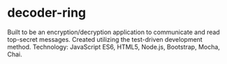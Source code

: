 # decoder-ring

Built to be an encryption/decryption application to communicate and read top-secret messages.
Created utilizing the test-driven development method.
Technology: JavaScript ES6, HTML5, Node.js, Bootstrap, Mocha, Chai.
